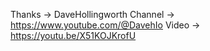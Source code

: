 Thanks -> DaveHollingworth
Channel -> https://www.youtube.com/@DavehIo
Video -> https://youtu.be/X51KOJKrofU